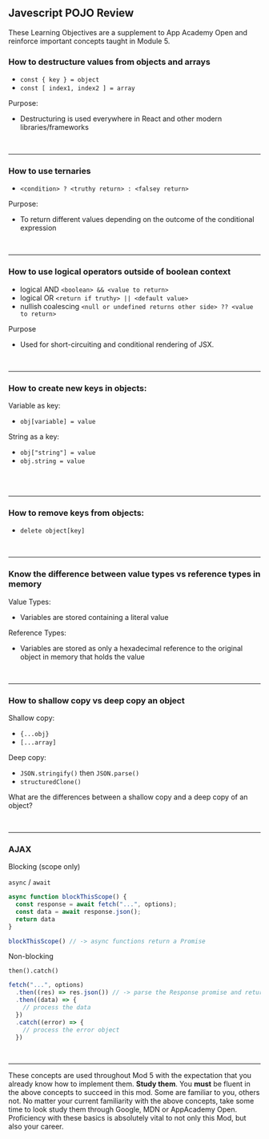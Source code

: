 ## Javescript POJO Review


These Learning Objectives are a supplement to App Academy Open and reinforce important concepts taught in Module 5.

### How to destructure values from objects and arrays

- `const { key } = object`
- `const [ index1, index2 ] = array`

Purpose:

- Destructuring is used everywhere in React and other modern libraries/frameworks


<br>
<hr>

### How to use ternaries

- `<condition> ? <truthy return> : <falsey return>`

Purpose:

- To return different values depending on the outcome of the conditional expression



<br>
<hr>

### How to use logical operators outside of boolean context

- logical AND `<boolean> && <value to return>`
- logical OR `<return if truthy> || <default value>`
- nullish coalescing `<null or undefined returns other side> ?? <value to return>`

Purpose

- Used for short-circuiting and conditional rendering of JSX.



<br>
<hr>

### How to create new keys in objects:

Variable as key:

- `obj[variable] = value`

String as a key:

- `obj["string"] = value`
- `obj.string = value`

<br>


<br>
<hr>

### How to remove keys from objects:

- `delete object[key]`



<br>
<hr>

### Know the difference between value types vs reference types in memory

Value Types:

- Variables are stored containing a literal value

Reference Types:

- Variables are stored as only a hexadecimal reference to the original object in memory that holds the value



<br>
<hr>

### How to shallow copy vs deep copy an object

Shallow copy:

- `{...obj}`
- `[...array]`

Deep copy:

- `JSON.stringify()` then `JSON.parse()`
- `structuredClone()`


What are the differences between a shallow copy and a deep copy of an object?

<br>
<hr>

### AJAX

Blocking (scope only)

`async` / `await`

```js
async function blockThisScope() {
  const response = await fetch("...", options);
  const data = await response.json();
  return data
}

blockThisScope() // -> async functions return a Promise
```

Non-blocking

`then().catch()`

```js
fetch("...", options)
  .then((res) => res.json()) // -> parse the Response promise and return it
  .then((data) => {
    // process the data
  })
  .catch((error) => {
    // process the error object
  })
```

<br>
<hr>

These concepts are used throughout Mod 5 with the expectation that you already know how to implement them. **Study them**.
You **must** be fluent in the above concepts to succeed in this mod. Some are familiar to you, others not. No matter your current familiarity with the above concepts, take some time to look study them through Google, MDN or AppAcademy Open. Proficiency with these basics is absolutely vital to not only this Mod, but also your career.
